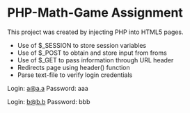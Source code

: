 # PHP-Math-Game Assignment

This project was created by injecting PHP into HTML5 pages.
  - Use of $_SESSION to store session variables
  - Use of $_POST to obtain and store input from froms
  - Use of $_GET to pass information through URL header
  - Redirects page using header() function
  - Parse text-file to verify login credentials
 
 Login: a@a.a
 Password: aaa
 
 Login: b@b.b
 Password: bbb


